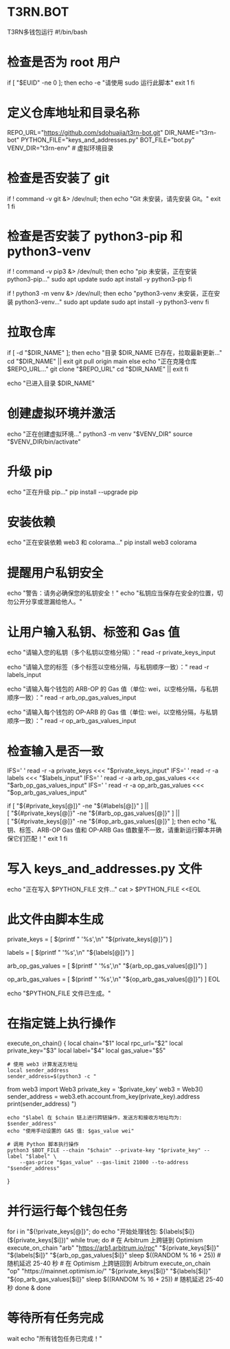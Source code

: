 # T3RN.BOT
T3RN多钱包运行
#!/bin/bash

# 检查是否为 root 用户
if [ "$EUID" -ne 0 ]; then
    echo -e "请使用 sudo 运行此脚本"
    exit 1
fi

# 定义仓库地址和目录名称
REPO_URL="https://github.com/sdohuajia/t3rn-bot.git"
DIR_NAME="t3rn-bot"
PYTHON_FILE="keys_and_addresses.py"
BOT_FILE="bot.py"
VENV_DIR="t3rn-env"  # 虚拟环境目录

# 检查是否安装了 git
if ! command -v git &> /dev/null; then
    echo "Git 未安装，请先安装 Git。"
    exit 1
fi

# 检查是否安装了 python3-pip 和 python3-venv
if ! command -v pip3 &> /dev/null; then
    echo "pip 未安装，正在安装 python3-pip..."
    sudo apt update
    sudo apt install -y python3-pip
fi

if ! python3 -m venv &> /dev/null; then
    echo "python3-venv 未安装，正在安装 python3-venv..."
    sudo apt update
    sudo apt install -y python3-venv
fi

# 拉取仓库
if [ -d "$DIR_NAME" ]; then
    echo "目录 $DIR_NAME 已存在，拉取最新更新..."
    cd "$DIR_NAME" || exit
    git pull origin main
else
    echo "正在克隆仓库 $REPO_URL..."
    git clone "$REPO_URL"
    cd "$DIR_NAME" || exit
fi

echo "已进入目录 $DIR_NAME"

# 创建虚拟环境并激活
echo "正在创建虚拟环境..."
python3 -m venv "$VENV_DIR"
source "$VENV_DIR/bin/activate"

# 升级 pip
echo "正在升级 pip..."
pip install --upgrade pip

# 安装依赖
echo "正在安装依赖 web3 和 colorama..."
pip install web3 colorama

# 提醒用户私钥安全
echo "警告：请务必确保您的私钥安全！"
echo "私钥应当保存在安全的位置，切勿公开分享或泄漏给他人。"

# 让用户输入私钥、标签和 Gas 值
echo "请输入您的私钥（多个私钥以空格分隔）："
read -r private_keys_input

echo "请输入您的标签（多个标签以空格分隔，与私钥顺序一致）："
read -r labels_input

echo "请输入每个钱包的 ARB-OP 的 Gas 值（单位: wei，以空格分隔，与私钥顺序一致）："
read -r arb_op_gas_values_input

echo "请输入每个钱包的 OP-ARB 的 Gas 值（单位: wei，以空格分隔，与私钥顺序一致）："
read -r op_arb_gas_values_input

# 检查输入是否一致
IFS=' ' read -r -a private_keys <<< "$private_keys_input"
IFS=' ' read -r -a labels <<< "$labels_input"
IFS=' ' read -r -a arb_op_gas_values <<< "$arb_op_gas_values_input"
IFS=' ' read -r -a op_arb_gas_values <<< "$op_arb_gas_values_input"

if [ "${#private_keys[@]}" -ne "${#labels[@]}" ] || \
   [ "${#private_keys[@]}" -ne "${#arb_op_gas_values[@]}" ] || \
   [ "${#private_keys[@]}" -ne "${#op_arb_gas_values[@]}" ]; then
    echo "私钥、标签、ARB-OP Gas 值和 OP-ARB Gas 值数量不一致，请重新运行脚本并确保它们匹配！"
    exit 1
fi

# 写入 keys_and_addresses.py 文件
echo "正在写入 $PYTHON_FILE 文件..."
cat > $PYTHON_FILE <<EOL
# 此文件由脚本生成

private_keys = [
$(printf "    '%s',\n" "${private_keys[@]}")
]

labels = [
$(printf "    '%s',\n" "${labels[@]}")
]

arb_op_gas_values = [
$(printf "    '%s',\n" "${arb_op_gas_values[@]}")
]

op_arb_gas_values = [
$(printf "    '%s',\n" "${op_arb_gas_values[@]}")
]
EOL

echo "$PYTHON_FILE 文件已生成。"

# 在指定链上执行操作
execute_on_chain() {
    local chain="$1"
    local rpc_url="$2"
    local private_key="$3"
    local label="$4"
    local gas_value="$5"

    # 使用 web3 计算发送方地址
    local sender_address
    sender_address=$(python3 -c "
from web3 import Web3
private_key = '$private_key'
web3 = Web3()
sender_address = web3.eth.account.from_key(private_key).address
print(sender_address)
")

    echo "$label 在 $chain 链上进行跨链操作，发送方和接收方地址均为: $sender_address"
    echo "使用手动设置的 GAS 值: $gas_value wei"

    # 调用 Python 脚本执行操作
    python3 $BOT_FILE --chain "$chain" --private-key "$private_key" --label "$label" \
        --gas-price "$gas_value" --gas-limit 21000 --to-address "$sender_address"
}

# 并行运行每个钱包任务
for i in "${!private_keys[@]}"; do
    echo "开始处理钱包: ${labels[$i]} (${private_keys[$i]})"
    while true; do
        # 在 Arbitrum 上跨链到 Optimism
        execute_on_chain "arb" "https://arb1.arbitrum.io/rpc" "${private_keys[$i]}" "${labels[$i]}" "${arb_op_gas_values[$i]}"
        sleep $((RANDOM % 16 + 25))  # 随机延迟 25-40 秒
        # 在 Optimism 上跨链回到 Arbitrum
        execute_on_chain "op" "https://mainnet.optimism.io/" "${private_keys[$i]}" "${labels[$i]}" "${op_arb_gas_values[$i]}"
        sleep $((RANDOM % 16 + 25))  # 随机延迟 25-40 秒
    done &
done

# 等待所有任务完成
wait
echo "所有钱包任务已完成！"
